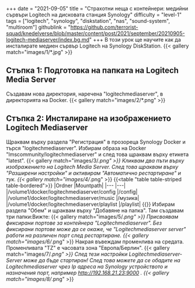 +++
date = "2021-09-05"
title = "Страхотни неща с контейнери: медийни сървъри Logitech на дисковата станция Synology"
difficulty = "level-1"
tags = ["logitech", "synology", "diskstation", "nas", "sound-system", "multiroom"]
githublink = "https://github.com/terrorist-squad/knedelverse/blob/master/content/post/2021/september/20210905-logitech-mediaserver/index.bg.md"
+++
В този урок ще научите как да инсталирате медиен сървър Logitech на Synology DiskStation.
{{< gallery match="images/1/*.jpg" >}}

## Стъпка 1: Подготовка на папката на Logitech Media Server
Създавам нова директория, наречена "logitechmediaserver", в директорията на Docker.
{{< gallery match="images/2/*.png" >}}

## Стъпка 2: Инсталиране на изображението Logitech Mediaserver
Щраквам върху раздела "Регистрация" в прозореца Synology Docker и търся "logitechmediaserver". Избирам образа на Docker "lmscommunity/logitechmediaserver" и след това щраквам върху етикета "latest".
{{< gallery match="images/3/*.png" >}}
Кликвам два пъти върху изображението на Logitech Media Server. След това щраквам върху "Разширени настройки" и активирам "Автоматично рестартиране" и тук.
{{< gallery match="images/4/*.png" >}}
{{<table "table table-striped table-bordered">}}
|Ordner |Mountpath|
|--- |---|
|/volume1/docker/logitechmediaserver/config |/config|
|/volume1/docker/logitechmediaserver/music |/музика|
|/volume1/docker/logitechmediaserver/playlist |/playlist|
{{</table>}}
Избирам раздела "Обем" и щраквам върху "Добавяне на папка". Там създавам три папки:Вижте:
{{< gallery match="images/5/*.png" >}}
Присвоявам фиксирани портове за контейнера "Logitechmediaserver". Без фиксирани портове може да се окаже, че "Logitechmediaserver server" работи на различен порт след рестартиране.
{{< gallery match="images/6/*.png" >}}
Накрая въвеждам променлива на средата. Променливата "TZ" е часовата зона "Европа/Берлин".
{{< gallery match="images/7/*.png" >}}
След тези настройки Logitechmediaserver-Server може да бъде стартиран! След това можете да се обадите на Logitechmediaserver чрез Ip адреса на Synology устройството и назначения порт, например http://192.168.21.23:9000 .
{{< gallery match="images/8/*.png" >}}
